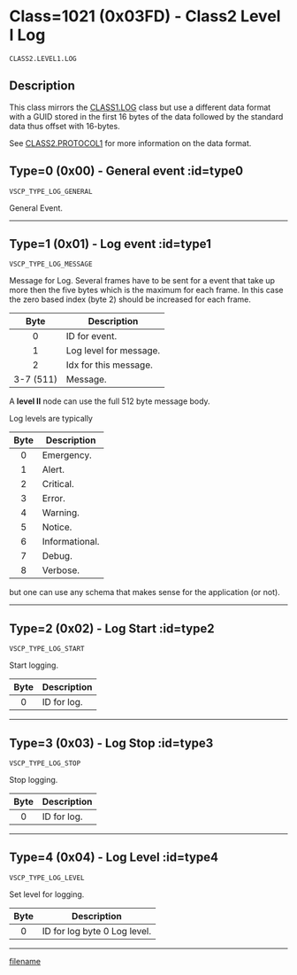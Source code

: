 # Class=1021 (0x03FD) - Class2 Level I Log

    CLASS2.LEVEL1.LOG

## Description

This class mirrors the [CLASS1.LOG](./class1.log.md) class but use a different data format with a GUID stored in the first 16 bytes of the data followed by the standard data thus offset with 16-bytes.

See [CLASS2.PROTOCOL1](./class2.protocol1.md) for more information on the data format.
## Type=0 (0x00) - General event :id=type0

```
VSCP_TYPE_LOG_GENERAL
```
General Event.


----


## Type=1 (0x01) - Log event :id=type1

```
VSCP_TYPE_LOG_MESSAGE
```
Message for Log. Several frames have to be sent for a event that take up more then the five bytes which is the maximum for each frame. In this case the zero based index (byte 2) should be increased for each frame. 

 | Byte | Description            | 
 | :----: | -----------            | 
 | 0    | ID for event.          | 
 | 1    | Log level for message. | 
 | 2    | Idx for this message.  | 
 | 3-7 (511)  | Message.         |

 A **level II** node can use the full 512 byte message body. 

 Log levels are typically

 | Byte | Description     | 
 | :----: | -----------   | 
 | 0    | Emergency.      | 
 | 1    | Alert.          | 
 | 2    | Critical.       | 
 | 3    | Error.          | 
 | 4    | Warning.        | 
 | 5    | Notice.         | 
 | 6    | Informational.  | 
 | 7    | Debug.          | 
 | 8    | Verbose.        | 

 but one can use any schema that makes sense for the application (or not).


----


## Type=2 (0x02) - Log Start :id=type2

```
VSCP_TYPE_LOG_START
```
Start logging. 

 | Byte | Description | 
 | :----: | ----------- | 
 | 0    | ID for log. | 


----


## Type=3 (0x03) - Log Stop :id=type3

```
VSCP_TYPE_LOG_STOP
```
Stop logging. 

 | Byte | Description | 
 | :----: | ----------- | 
 | 0    | ID for log. | 


----


## Type=4 (0x04) - Log Level :id=type4

```
VSCP_TYPE_LOG_LEVEL
```
Set level for logging. 

 | Byte | Description                  | 
 | :----: | -----------                  | 
 | 0    | ID for log byte 0 Log level. | 



----


[filename](./bottom_copyright.md ':include')